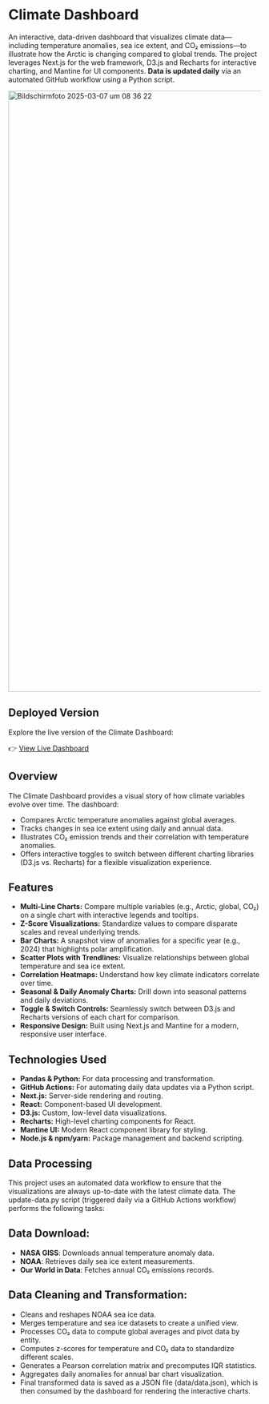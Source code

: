 # Climate Dashboard

An interactive, data-driven dashboard that visualizes climate data—including temperature anomalies, sea ice extent, and CO₂ emissions—to illustrate how the Arctic is changing compared to global trends. The project leverages Next.js for the web framework, D3.js and Recharts for interactive charting, and Mantine for UI components. **Data is updated daily** via an automated GitHub workflow using a Python script.

<img width="1201" alt="Bildschirmfoto 2025-03-07 um 08 36 22" src="https://github.com/user-attachments/assets/983ba157-e598-42a6-944a-82161b72d1c7" />

## Deployed Version

Explore the live version of the Climate Dashboard:

👉 [View Live Dashboard](https://your-deployment-url.com)

## Overview

The Climate Dashboard provides a visual story of how climate variables evolve over time. The dashboard:
- Compares Arctic temperature anomalies against global averages.
- Tracks changes in sea ice extent using daily and annual data.
- Illustrates CO₂ emission trends and their correlation with temperature anomalies.
- Offers interactive toggles to switch between different charting libraries (D3.js vs. Recharts) for a flexible visualization experience.

## Features

- **Multi-Line Charts:** Compare multiple variables (e.g., Arctic, global, CO₂) on a single chart with interactive legends and tooltips.
- **Z-Score Visualizations:** Standardize values to compare disparate scales and reveal underlying trends.
- **Bar Charts:** A snapshot view of anomalies for a specific year (e.g., 2024) that highlights polar amplification.
- **Scatter Plots with Trendlines:** Visualize relationships between global temperature and sea ice extent.
- **Correlation Heatmaps:** Understand how key climate indicators correlate over time.
- **Seasonal & Daily Anomaly Charts:** Drill down into seasonal patterns and daily deviations.
- **Toggle & Switch Controls:** Seamlessly switch between D3.js and Recharts versions of each chart for comparison.
- **Responsive Design:** Built using Next.js and Mantine for a modern, responsive user interface.

## Technologies Used

- **Pandas & Python:** For data processing and transformation.
- **GitHub Actions:** For automating daily data updates via a Python script.
- **Next.js:** Server-side rendering and routing.
- **React:** Component-based UI development.
- **D3.js:** Custom, low-level data visualizations.
- **Recharts:** High-level charting components for React.
- **Mantine UI:** Modern React component library for styling.
- **Node.js & npm/yarn:** Package management and backend scripting.

## Data Processing
This project uses an automated data workflow to ensure that the visualizations are always up-to-date with the latest climate data. The update-data.py script (triggered daily via a GitHub Actions workflow) performs the following tasks:

## Data Download:

- **NASA GISS**: Downloads annual temperature anomaly data.
- **NOAA**: Retrieves daily sea ice extent measurements.
- **Our World in Data**: Fetches annual CO₂ emissions records.

## Data Cleaning and Transformation:

- Cleans and reshapes NOAA sea ice data.
- Merges temperature and sea ice datasets to create a unified view.
- Processes CO₂ data to compute global averages and pivot data by entity.
- Computes z-scores for temperature and CO₂ data to standardize different scales.
- Generates a Pearson correlation matrix and precomputes IQR statistics.
- Aggregates daily anomalies for annual bar chart visualization.
- Final transformed data is saved as a JSON file (data/data.json), which is then consumed by the dashboard for rendering the interactive charts.
